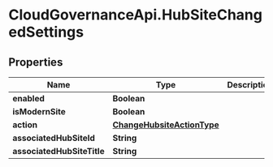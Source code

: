# CloudGovernanceApi.HubSiteChangedSettings

## Properties

Name | Type | Description | Notes
------------ | ------------- | ------------- | -------------
**enabled** | **Boolean** |  | [optional] 
**isModernSite** | **Boolean** |  | [optional] 
**action** | [**ChangeHubsiteActionType**](ChangeHubsiteActionType.md) |  | [optional] 
**associatedHubSiteId** | **String** |  | [optional] 
**associatedHubSiteTitle** | **String** |  | [optional] 



